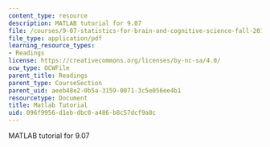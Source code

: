 ```yaml
---
content_type: resource
description: MATLAB tutorial for 9.07
file: /courses/9-07-statistics-for-brain-and-cognitive-science-fall-2016/096f9956d1ebdbc0a486b8c57dcf9a8c_MIT9_07F16_matlab_tutorial.pdf
file_type: application/pdf
learning_resource_types:
- Readings
license: https://creativecommons.org/licenses/by-nc-sa/4.0/
ocw_type: OCWFile
parent_title: Readings
parent_type: CourseSection
parent_uid: aeeb48e2-0b5a-3159-0071-3c5e056ee4b1
resourcetype: Document
title: Matlab Tutorial
uid: 096f9956-d1eb-dbc0-a486-b8c57dcf9a8c
---
```

MATLAB tutorial for 9.07